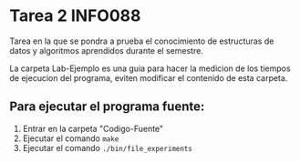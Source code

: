 # Tarea 2 INFO088
Tarea en la que se pondra a prueba el conocimiento de estructuras de datos y algoritmos aprendidos durante el semestre.

La carpeta Lab-Ejemplo es una guia para hacer la medicion de los tiempos de ejecucion del programa, eviten modificar el contenido de esta carpeta.

## Para ejecutar el programa fuente:
1) Entrar en la carpeta "Codigo-Fuente"
2) Ejecutar el comando
`make`
3) Ejecutar el comando
`./bin/file_experiments`
